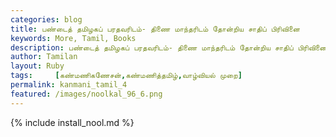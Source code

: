 ```yaml
---  
categories: blog  
title: பண்டைத் தமிழகப் பரதவரிடம்- திணை மாந்தரிடம் தோன்றிய சாதிப் பிரிவினை
keywords: More, Tamil, Books  
description: பண்டைத் தமிழகப் பரதவரிடம்- திணை மாந்தரிடம் தோன்றிய சாதிப் பிரிவினை
author: Tamilan  
layout: Ruby  
tags:     [கண்மணிகணேசன்,கண்மணித்தமிழ்,வாழ்வியல் முறை]
permalink: kanmani_tamil_4  
featured: /images/noolkal_96_6.png  
---  
```

{% include install_nool.md %} 

